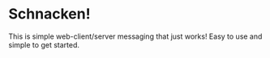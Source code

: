 Schnacken!
==========

This is simple web-client/server messaging that just works! Easy to use and
simple to get started.
